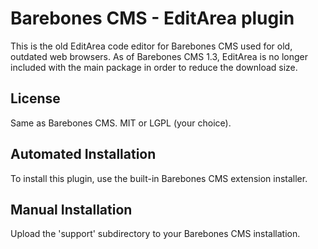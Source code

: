 Barebones CMS - EditArea plugin
===============================

This is the old EditArea code editor for Barebones CMS used for old, outdated web browsers.  As of Barebones CMS 1.3, EditArea is no longer included with the main package in order to reduce the download size.

License
-------

Same as Barebones CMS.  MIT or LGPL (your choice).

Automated Installation
----------------------

To install this plugin, use the built-in Barebones CMS extension installer.

Manual Installation
-------------------

Upload the 'support' subdirectory to your Barebones CMS installation.
